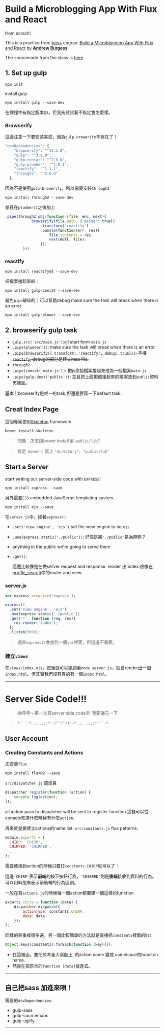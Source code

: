 # Build a Microblogging App With Flux and React

from scrach!

This is a practice from [tuts+](https://tutsplus.com) course: [Build a Microblogging App With Flux and React][published url] by **[Andrew Burgess][instructor url]**

The sourcecode from the class is [here][coursecode url]

## 1. Set up gulp

```
npm init
```

install gulp

```
npm install gulp --save-dev
```

在課程中有指定版本`@3`，但我先試試看不指定會怎麼樣。

### Browserify


這邊注意一下要安裝甚麼，因為`gulp-browerify`不存在了！

```js
"devDependencies": {
    "browserify": "^11.1.0",
    "gulp": "^3.9.0",
    "gulp-concat": "^2.6.0",
    "gulp-plumber": "^1.0.1",
    "reactify": "^1.1.1",
    "through2": "^2.0.0"
  },
```

因為不是使用`gulp-browerify`，所以需要安裝`through2`

```
npm install through2 --save-dev
```

並且在`plumber()`之後加上

```js
.pipe(through2.obj(function (file, enc, next){
            browserify(file.path, {'debug': true})
                .transform('reactify')
                .bundle(function(err, res){
                    file.contents = res;
                    next(null, file);
                });
        }))
```

### reactify

```
npm install reactify@1 --save-dev
```

把檔案接起來的：
```
npm install gulp-concat --save-dev
```


避免`pipe`破碎的：可以幫助debug
make sure the task will break when there is an error
```
npm install gulp-plumer --save-dev
```



## 2. browserify gulp task

* `gulp.src('src/main.js')`:all start form `main.js`
* `.pipe(plumber())`: make sure the task will break when there is an error
* ~~`.pipe(browserify({ transform: 'reactify', debug: true}))`: 不懂`reactify`, debug的部分是建立map file.~~
* `through2`
* `.pipe(concat('main.js'))`: 把js原始檔案接起來成為一個檔案`main.js`
* `.pipe(gulp.dest('public'))`: 並且把上面那個接起來的檔案放到`public`資料夾裡面。


基本上browserify是唯一的task,但還是要寫一下default task.



## Creat Index Page

這個專案使用[Skeleton](http://getskeleton.com) framework

```
bower install skeleton
```

> 問題：怎麼讓bower install 到 `public/lib`?

> 設定`.bowerrc` 寫上 `"directory": "public/lib"`


## Start a Server

start writing our server-side code with `EXPRESS`!

```
npm install express --save
```

另外需要`EJS` embedded JavaScript templating system.

```
npm install ejs --save
```

在`server.js`中，接著`express()`

* `.set('view engine', 'ejs')` set the view engine to be `ejs`
* `.use(express.static('./public'))`: 好像是將`'./public'`是為靜態？
* anything in the public we're going to serve them
* `.get()`:

	這邊比較像是在做server request and response. render 出 index.很像在[profile_search](https://github.com/jellynina/TH_JSFull_profile_search)中的router and view.

### server.js

```js
var express =require('express');

express()
  .set('view engine', 'ejs')
  .use(express.static('./public'))
  .get('*', function (req, res){
    res.render('index');
  })
  .listen(3000);
```


> 通常`express()`會放到一個`var`裡面，但這邊不需要。

### 建立`views`

在`views/index.ejs`，然後就可以跑跑看`node server.js`，就會render出一個`index.html`。但其實我們沒有真的有一個`index.html`。

***

# Server Side Code!!!

> 呦呼呼～第一次寫server side code!!!! 我要灑花一下

> `*･゜ﾟ･*:.｡..｡.:*･'(*ﾟ▽ﾟ*)'･*:.｡. .｡.:*･゜ﾟ･*`

## User Account

### Creating Constants and Actions

先安裝`flux`

```
npm install flux@2 --save
```

`src/dispatcher.js` 調度員

```js
dispatcher.register(function (action) {
    console.log(action);
});
```

all action pass to dispatcher will be sent to register function.這樣可以從console知道什麼時候有什麼`action`.

再來就是要建立actions的name list: `src/constants.js` flux patterns.

```js
module.exports = {
  CHIRP: 'CHIRP',
  CHIRPED: 'CHIRPED',
  ...
};
```

需要使用到action的時候只要打`constants.CHIRP`就可以了！

這邊`'CHIRP'`表示**前端**的按下按鈕行為，`'CHIRPED'`則是**後端**接收到資料的行為。可以用時態來表示前後端的行為區別。

一般在寫`actions.js`的時候每一個action都要建一個這樣的function

```js
exports.chirp = function (data) {
    dispatcher.dispatch({
        actionType: constants.CHIRP,
        data: data
    });
};
```

同樣的夠重複很多遍，另一個比較簡單的方法就是直接抓`constants`裡面的list

```js
Object.keys(constants).forEach(function (key){});
```

* 在這裡面，要把原本全大寫配上`_`的action name 變成 camelcase的funciton name.
* 然後在把原本的`function (data)`放進去。



***

## 自己把sass 加進來唄！

需要的`devDependencies`:
* gulp-sass
* gulp-sourcemaps
* gulp-uglify

***


[published url]: https://code.tutsplus.com/courses/build-a-microblogging-app-with-flux-and-react
[instructor url]: https://tutsplus.com/authors/andrew-burgess
[coursecode url]: https://github.com/tutsplus/build-a-microblogging-app-with-react-and-flux
